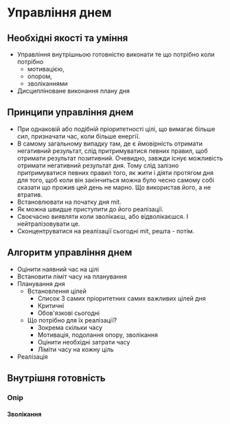 # Управління днем

## Необхідні якості та уміння

* Управління внутрішньою готовністю виконати те що потрібно коли потрібно
  * мотивацією, 
  * опором, 
  * зволіканнями
* Дисципліноване виконання плану дня

## Принципи управління днем

* При однаковій або подібній пріоритетності цілі, що вимагає більше сил, призначати час, коли більше енергії.
* В самому загальному випадку там, де є ймовірність отримати негативний результат, слід притримуватися певних правил, щоб отримати результат позитивний. Очевидно, завжди існує можливість отримати негативний результат дня. Тому слід залізно притримуватися певних правил того, як жити і діяти протягом дня для того, щоб коли він закінчиться можна було чесно самому собі сказати що прожив цей день не  марно. Що використав його, а не втратив.
* Встановлювати на початку дня mit.
* Як можна швидше приступити до його реалізації.
* Своєчасно виявляти коли зволікаєш, або відволікаєшся. І нейтралізовувати це.
* Сконцентруватися на реалізації сьогодні mit, решта - потім.

## Алгоритм управління днем

* Оцінити наявний час на цілі
* Встановити ліміт часу на планування 
* Планування дня
  * Встановлення цілей 
    * Список 3 самих пріоритетних самих важливих цілей дня
    * Критичні
    * Обов'язкові сьогодні
  * Що потрібно для їх реалізації?
    * Зокрема скільки часу
    * Мотивація, подолання опору, зволікання
    * Оцінити необхідні затрати часу
    * Ліміти часу на кожну ціль
* Реалізація

## Внутрішня готовність

### Опір

#### Зволікання

